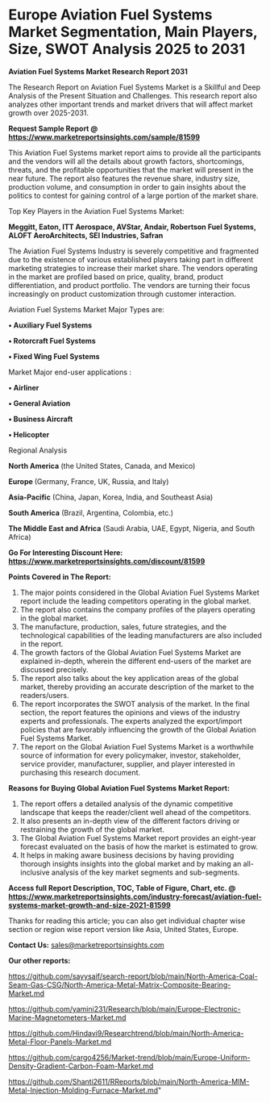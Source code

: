 # Europe Aviation Fuel Systems Market Segmentation, Main Players, Size, SWOT Analysis 2025 to 2031

<strong>Aviation Fuel Systems Market Research Report 2031</strong>

The Research Report on Aviation Fuel Systems Market is a Skillful and Deep Analysis of the Present Situation and Challenges. This research report also analyzes other important trends and market drivers that will affect market growth over 2025-2031.

<strong>Request Sample Report @ <a href=https://www.marketreportsinsights.com/sample/81599>https://www.marketreportsinsights.com/sample/81599</a></strong>

This Aviation Fuel Systems market report aims to provide all the participants and the vendors will all the details about growth factors, shortcomings, threats, and the profitable opportunities that the market will present in the near future. The report also features the revenue share, industry size, production volume, and consumption in order to gain insights about the politics to contest for gaining control of a large portion of the market share.

Top Key Players in the Aviation Fuel Systems Market:

<strong>Meggitt, Eaton, ITT Aerospace, AVStar, Andair, Robertson Fuel Systems, ALOFT AeroArchitects, SEI Industries, Safran</strong>

The Aviation Fuel Systems Industry is severely competitive and fragmented due to the existence of various established players taking part in different marketing strategies to increase their market share. The vendors operating in the market are profiled based on price, quality, brand, product differentiation, and product portfolio. The vendors are turning their focus increasingly on product customization through customer interaction.

Aviation Fuel Systems Market Major Types are:

<strong>• Auxiliary Fuel Systems

• Rotorcraft Fuel Systems

• Fixed Wing Fuel Systems</strong>

Market Major end-user applications :

<strong>• Airliner

• General Aviation

• Business Aircraft

• Helicopter</strong>

Regional Analysis

</u><strong><b>North America</b></strong> (the United States, Canada, and Mexico)

<strong><b>Europe </b></strong>(Germany, France, UK, Russia, and Italy)

<strong><b>Asia-Pacific</b></strong> (China, Japan, Korea, India, and Southeast Asia)

<strong><b>South America</b></strong> (Brazil, Argentina, Colombia, etc.)

<strong><b>The Middle East and Africa</b></strong> (Saudi Arabia, UAE, Egypt, Nigeria, and South Africa)

<strong>Go For Interesting Discount Here: <a href=https://www.marketreportsinsights.com/discount/81599>https://www.marketreportsinsights.com/discount/81599</a></strong>

<strong>Points Covered in The Report:</strong>
<ol>
  <li>The major points considered in the Global Aviation Fuel Systems Market report include the leading competitors operating in the global market.</li>
  <li>The report also contains the company profiles of the players operating in the global market.</li>
  <li>The manufacture, production, sales, future strategies, and the technological capabilities of the leading manufacturers are also included in the report.</li>
  <li>The growth factors of the Global Aviation Fuel Systems Market are explained in-depth, wherein the different end-users of the market are discussed precisely.</li>
  <li>The report also talks about the key application areas of the global market, thereby providing an accurate description of the market to the readers/users.</li>
  <li>The report incorporates the SWOT analysis of the market. In the final section, the report features the opinions and views of the industry experts and professionals. The experts analyzed the export/import policies that are favorably influencing the growth of the Global Aviation Fuel Systems Market.</li>
  <li>The report on the Global Aviation Fuel Systems Market is a worthwhile source of information for every policymaker, investor, stakeholder, service provider, manufacturer, supplier, and player interested in purchasing this research document.</li>
</ol>
<strong>Reasons for Buying Global Aviation Fuel Systems Market Report:</strong>

<ol>
  <li>The report offers a detailed analysis of the dynamic competitive landscape that keeps the reader/client well ahead of the competitors.</li>
  <li>It also presents an in-depth view of the different factors driving or restraining the growth of the global market.</li>
  <li>The Global Aviation Fuel Systems Market report provides an eight-year forecast evaluated on the basis of how the market is estimated to grow.</li>
  <li>It helps in making aware business decisions by having providing thorough insights insights into the global market and by making an all-inclusive analysis of the key market segments and sub-segments.</li>
</ol>
<strong>Access full Report Description, TOC, Table of Figure, Chart, etc. @ <a href=https://www.marketreportsinsights.com/industry-forecast/aviation-fuel-systems-market-growth-and-size-2021-81599>https://www.marketreportsinsights.com/industry-forecast/aviation-fuel-systems-market-growth-and-size-2021-81599</a></strong>


Thanks for reading this article; you can also get individual chapter wise section or region wise report version like Asia, United States, Europe.

<strong>Contact Us:</strong>
sales@marketreportsinsights.com

<strong>Our other reports:</strong>

<a href=https://github.com/sayysaif/search-report/blob/main/North-America-Coal-Seam-Gas-CSG/North-America-Metal-Matrix-Composite-Bearing-Market.md>https://github.com/sayysaif/search-report/blob/main/North-America-Coal-Seam-Gas-CSG/North-America-Metal-Matrix-Composite-Bearing-Market.md</a>

<a href=https://github.com/yamini231/Research/blob/main/Europe-Electronic-Marine-Magnetometers-Market.md>https://github.com/yamini231/Research/blob/main/Europe-Electronic-Marine-Magnetometers-Market.md</a>

<a href=https://github.com/Hindavi9/Researchtrend/blob/main/North-America-Metal-Floor-Panels-Market.md>https://github.com/Hindavi9/Researchtrend/blob/main/North-America-Metal-Floor-Panels-Market.md</a>

<a href=https://github.com/cargo4256/Market-trend/blob/main/Europe-Uniform-Density-Gradient-Carbon-Foam-Market.md>https://github.com/cargo4256/Market-trend/blob/main/Europe-Uniform-Density-Gradient-Carbon-Foam-Market.md</a>

<a href=https://github.com/Shanti2611/RReports/blob/main/North-America-MIM-Metal-Injection-Molding-Furnace-Market.md>https://github.com/Shanti2611/RReports/blob/main/North-America-MIM-Metal-Injection-Molding-Furnace-Market.md</a>"
